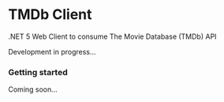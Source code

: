# TMDb Client
.NET 5 Web Client to consume The Movie Database (TMDb) API

Development in progress...


### Getting started

Coming soon...
